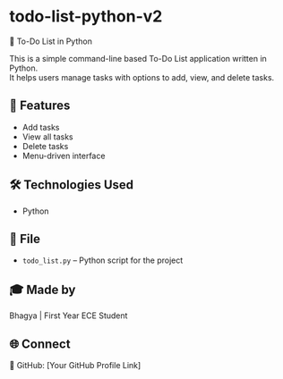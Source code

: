 # todo-list-python-v2
 📝 To-Do List in Python

This is a simple command-line based To-Do List application written in Python.  
It helps users manage tasks with options to add, view, and delete tasks.

## 🚀 Features
- Add tasks
- View all tasks
- Delete tasks
- Menu-driven interface

## 🛠️ Technologies Used
- Python

## 📁 File
- `todo_list.py` – Python script for the project

## 🎓 Made by
Bhagya | First Year ECE Student

## 🌐 Connect
🔗 GitHub: [Your GitHub Profile Link]
